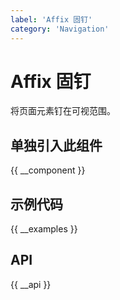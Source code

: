 ```yaml
---
label: 'Affix 固钉'
category: 'Navigation'
---
```


# Affix 固钉

将页面元素钉在可视范围。

## 单独引入此组件

{{ __component }}

## 示例代码

{{ __examples }}

## API

{{ __api }}
